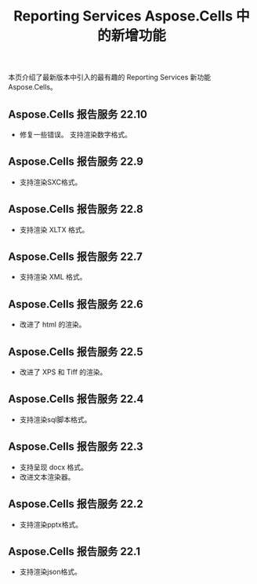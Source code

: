 ﻿---
title: Reporting Services Aspose.Cells 中的新增功能
type: docs
description: Aspose.Cells 报告服务每天都在扩展和增强。在此页面上，您可以了解该产品的巨大且最有趣的功能
weight: 5
url: /zh/reportingservices/what-s-new-in-aspose-cells-for-reporting-services/
---
本页介绍了最新版本中引入的最有趣的 Reporting Services 新功能 Aspose.Cells。

## Aspose.Cells 报告服务 22.10

* 修复一些错误。
支持渲染数字格式。

## Aspose.Cells 报告服务 22.9

* 支持渲染SXC格式。

## Aspose.Cells 报告服务 22.8

* 支持渲染 XLTX 格式。

## Aspose.Cells 报告服务 22.7

* 支持渲染 XML 格式。

## Aspose.Cells 报告服务 22.6

* 改进了 html 的渲染。

## Aspose.Cells 报告服务 22.5

 * 改进了 XPS 和 Tiff 的渲染。

## Aspose.Cells 报告服务 22.4

* 支持渲染sql脚本格式。

## Aspose.Cells 报告服务 22.3

* 支持呈现 docx 格式。
* 改进文本渲染器。

## Aspose.Cells 报告服务 22.2

* 支持渲染pptx格式。

## Aspose.Cells 报告服务 22.1

* 支持渲染json格式。
